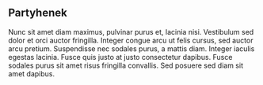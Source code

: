 ## Partyhenek

Nunc sit amet diam maximus, pulvinar purus et, lacinia nisi.
Vestibulum sed dolor et orci auctor fringilla. Integer congue arcu ut felis cursus, sed auctor arcu pretium. 
Suspendisse nec sodales purus, a mattis diam. Integer iaculis egestas lacinia.
Fusce quis justo at justo consectetur dapibus. Fusce sodales purus sit amet risus fringilla convallis. 
Sed posuere sed diam sit amet dapibus. 